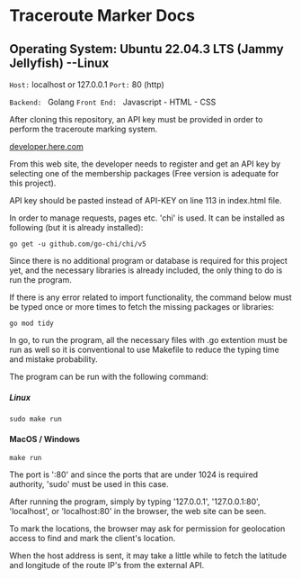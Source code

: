 # Traceroute Marker Docs

## Operating System: Ubuntu 22.04.3 LTS (Jammy Jellyfish)  --Linux
`Host:` localhost or 127.0.0.1
`Port:` 80 (http)

`Backend: ` Golang
`Front End: ` Javascript - HTML - CSS

After cloning this repository, an API key must be provided in order to perform the traceroute marking system.

[developer.here.com](https://)

From this web site, the developer needs to register and get an API key by selecting one of the membership packages (Free version is adequate for this project).

API key should be pasted instead of API-KEY on line 113 in index.html file.

In order to manage requests, pages etc. 'chi' is used. It can be installed as following (but it is already installed):

`go get -u github.com/go-chi/chi/v5`

Since there is no additional program or database is required for this project yet, and the necessary libraries is already included, the only thing to do is run the program.

If there is any error related to import functionality, the command below must be typed once or more times to fetch the missing packages or libraries:

`go mod tidy`

In go, to run the program, all the necessary files with .go extention must be run as well so it is conventional to use Makefile to reduce the typing time and mistake probability.

The program can be run with the following command:

##### Linux
`sudo make run`

#### MacOS / Windows
`make run`

The port is ':80' and since the ports that are under 1024 is required authority, 'sudo' must be used in this case.

After running the program, simply by typing '127.0.0.1', '127.0.0.1:80', 'localhost', or 'localhost:80' in the browser, the web site can be seen.

To mark the locations, the browser may ask for permission for geolocation access to find and mark the client's location.

When the host address is sent, it may take a little while to fetch the latitude and longitude of the route IP's from the external API.
